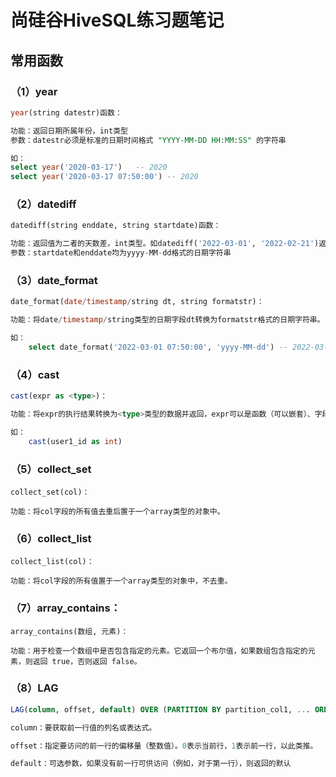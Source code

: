 # 尚硅谷HiveSQL练习题笔记

## 常用函数

### （1）year

```sql
year(string datestr)函数：

功能：返回日期所属年份，int类型
参数：datestr必须是标准的日期时间格式 "YYYY-MM-DD HH:MM:SS" 的字符串

如：
select year('2020-03-17')	-- 2020
select year('2020-03-17 07:50:00') -- 2020
```



### （2）datediff

```sql
datediff(string enddate, string startdate)函数：

功能：返回值为二者的天数差，int类型。如datediff('2022-03-01', '2022-02-21')返回值为8
参数：startdate和enddate均为yyyy-MM-dd格式的日期字符串
```



### （3）date_format

```sql
date_format(date/timestamp/string dt, string formatstr)：

功能：将date/timestamp/string类型的日期字段dt转换为formatstr格式的日期字符串。

如：
	select date_format('2022-03-01 07:50:00', 'yyyy-MM-dd')	-- 2022-03-01
```



### （4）cast

```sql
cast(expr as <type>)：

功能：将expr的执行结果转换为<type>类型的数据并返回，expr可以是函数（可以嵌套）、字段或字面值。转换失败返回null，对于cast(expr as boolean)，对任意的非空字符串expr返回true。

如：
	cast(user1_id as int)
```



### （5）collect_set

```
collect_set(col)：

功能：将col字段的所有值去重后置于一个array类型的对象中。
```



### （6）collect_list

```
collect_list(col)：

功能：将col字段的所有值置于一个array类型的对象中，不去重。
```



### （7）array_contains：

```
array_contains(数组, 元素)：

功能：用于检查一个数组中是否包含指定的元素。它返回一个布尔值，如果数组包含指定的元素，则返回 true，否则返回 false。
```



### （8）LAG

```sql
LAG(column, offset, default) OVER (PARTITION BY partition_col1, ... ORDER BY order_col1, ...)

column：要获取前一行值的列名或表达式。

offset：指定要访问的前一行的偏移量（整数值）。0表示当前行，1表示前一行，以此类推。

default：可选参数，如果没有前一行可供访问（例如，对于第一行），则返回的默认
```

